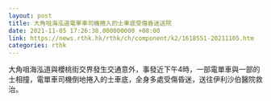 ```yaml
---
layout: post
title: 大角咀海泓道電單車司機捲入的士車底受傷昏迷送院
date: 2021-11-05 17:26:38.000000000 +08:00
link: https://news.rthk.hk/rthk/ch/component/k2/1618551-20211105.htm
categories: rthk
---
```


大角咀海泓道與櫻桃街交界發生交通意外，事發近下午4時，一部電單車與一部的士相撞，電單車司機倒地捲入的士車底，全身多處受傷昏迷，送往伊利沙伯醫院救治。
